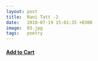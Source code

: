```yaml
---
layout: post
title:  Rani Tatt -2
date:   2018-07-19 15:01:35 +0300
image:  03.jpg
tags:   poetry
---
```

<h4><a class="add-cart cart2" href="#"><b>Add to Cart</b></a></h4>

<body>
 <script src="{{ site.baseurl }}/js/main.js"></script>
 </body>